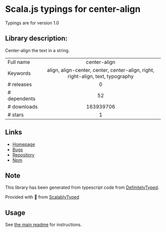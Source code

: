 
# Scala.js typings for center-align

Typings are for version 1.0

## Library description:
Center-align the text in a string.

|                    |                 |
| ------------------ | :-------------: |
| Full name          | center-align |
| Keywords           | align, align-center, center, center-align, right, right-align, text, typography |
| # releases         | 0 |
| # dependents       | 52 |
| # downloads        | 163939706 |
| # stars            | 1 |

## Links
- [Homepage](https://github.com/jonschlinkert/center-align)
- [Bugs](https://github.com/jonschlinkert/center-align/issues)
- [Repository](https://github.com/jonschlinkert/center-align)
- [Npm](https://www.npmjs.com/package/center-align)
    


## Note
This library has been generated from typescript code from [DefinitelyTyped](https://definitelytyped.org).

Provided with :purple_heart: from [ScalablyTyped](https://github.com/oyvindberg/ScalablyTyped)

## Usage
See [the main readme](../../readme.md) for instructions.


